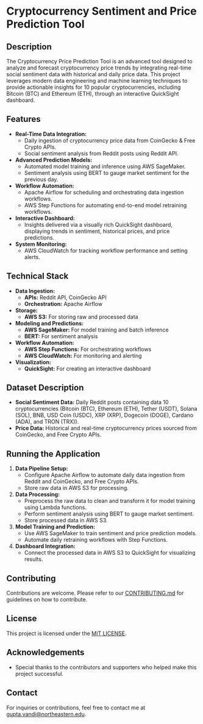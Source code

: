 # Cryptocurrency Sentiment and Price Prediction Tool

## Description

The Cryptocurrency Price Prediction Tool is an advanced tool designed to analyze and forecast cryptocurrency price trends by integrating real-time social sentiment data with historical and daily price data. This project leverages modern data engineering and machine learning techniques to provide actionable insights for 10 popular cryptocurrencies, including Bitcoin (BTC) and Ethereum (ETH), through an interactive QuickSight dashboard.

## Features

- **Real-Time Data Integration:**
  - Daily ingestion of cryptocurrency price data from CoinGecko & Free Crypto APIs.
  - Social sentiment analysis from Reddit posts using Reddit API.
- **Advanced Prediction Models:**
  - Automated model training and inference using AWS SageMaker.
  - Sentiment analysis using BERT to gauge market sentiment for the previous day.
- **Workflow Automation:**
  - Apache Airflow for scheduling and orchestrating data ingestion workflows.
  - AWS Step Functions for automating end-to-end model retraining workflows.
- **Interactive Dashboard:**
  - Insights delivered via a visually rich QuickSight dashboard, displaying trends in sentiment, historical prices, and price predictions.
- **System Monitoring:**
  - AWS CloudWatch for tracking workflow performance and setting alerts.

## Technical Stack

- **Data Ingestion:**
  - **APIs:** Reddit API, CoinGecko API
  - **Orchestration:** Apache Airflow
- **Storage:**
  - **AWS S3:** For storing raw and processed data
- **Modeling and Predictions:**
  - **AWS SageMaker:** For model training and batch inference
  - **BERT:** For sentiment analysis
- **Workflow Automation:**
  - **AWS Step Functions:** For orchestrating workflows
  - **AWS CloudWatch:** For monitoring and alerting
- **Visualization:**
  - **QuickSight:** For creating an interactive dashboard

## Dataset Description

- **Social Sentiment Data:** Daily Reddit posts containing data 10 cryptocurrencies (Bitcoin (BTC), Ethereum (ETH), Tether (USDT), Solana (SOL), BNB, USD Coin (USDC), XRP (XRP), Dogecoin (DOGE), Cardano (ADA), and TRON (TRX)).
- **Price Data:** Historical and real-time cryptocurrency prices sourced from CoinGecko, and Free Crypto APIs.

## Running the Application

1. **Data Pipeline Setup:**
   - Configure Apache Airflow to automate daily data ingestion from Reddit and CoinGecko, and Free Crypto APIs.
   - Store raw data in AWS S3 for processing.
2. **Data Processing:**
   - Preprocess the raw data to clean and transform it for model training using Lambda functions.
   - Perform sentiment analysis using BERT to gauge market sentiment.
   - Store processed data in AWS S3.
3. **Model Training and Prediction:**
   - Use AWS SageMaker to train sentiment and price prediction models.
   - Automate daily retraining workflows with Step Functions.
4. **Dashboard Integration:**
   - Connect the processed data in AWS S3 to QuickSight for visualizing results.

<!-- ## Visualization Screenshot

*(Add a screenshot of your QuickSight dashboard here.)* -->

## Contributing

Contributions are welcome. Please refer to our [CONTRIBUTING.md](https://github.com/your-repo-name/CONTRIBUTING.md) for guidelines on how to contribute.

## License

This project is licensed under the [MIT LICENSE](https://opensource.org/licenses/MIT).

## Acknowledgements

- Special thanks to the contributors and supporters who helped make this project successful.

## Contact

For inquiries or contributions, feel free to contact me at [gupta.vandi@northeastern.edu](mailto:gupta.vandi@northeastern.edu).
